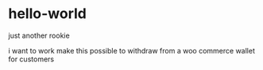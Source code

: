 # hello-world
just another rookie

i want to work make this possible to withdraw from a woo commerce wallet for customers
